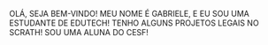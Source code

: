 OLÁ, SEJA BEM-VINDO!
MEU NOME É GABRIELE, E EU SOU UMA ESTUDANTE DE EDUTECH!
TENHO ALGUNS PROJETOS LEGAIS NO SCRATH!
SOU UMA ALUNA DO CESF!

  
  
  
  
  
